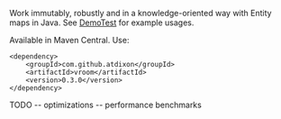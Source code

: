 Work immutably, robustly and in a knowledge-oriented way with Entity maps in Java.
See [DemoTest](https://github.com/atdixon/vroom/blob/master/src/test/java/test/vroom/DemoTest.java)
for example usages.

Available in Maven Central. Use:

    <dependency>
        <groupId>com.github.atdixon</groupId>
        <artifactId>vroom</artifactId>
        <version>0.3.0</version>
    </dependency>

TODO
    -- optimizations
    -- performance benchmarks
